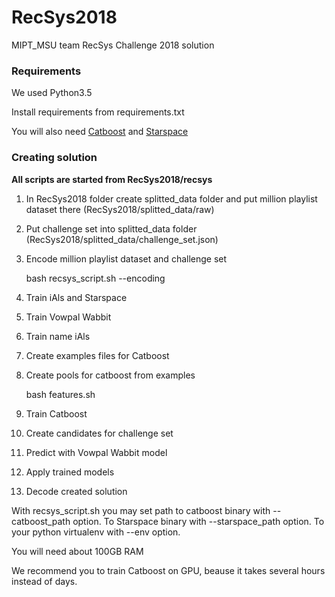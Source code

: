 # RecSys2018
MIPT_MSU team RecSys Challenge 2018 solution

### Requirements
We used Python3.5

Install requirements from requirements.txt

You will also need [Catboost](https://catboost.yandex/) and [Starspace](https://github.com/facebookresearch/StarSpace)

### Creating solution

**All scripts are started from RecSys2018/recsys**

1) In RecSys2018 folder create splitted_data folder and put million playlist dataset there (RecSys2018/splitted_data/raw)

2) Put challenge set into splitted_data folder (RecSys2018/splitted_data/challenge_set.json)
 
1) Encode million playlist dataset and challenge set

    bash recsys_script.sh  --encoding 

1) Train iAls and Starspace



1) Train Vowpal Wabbit 

1) Train name iAls

1) Create examples files for Catboost

1) Create pools for catboost from examples
    
    bash features.sh

1) Train Catboost

1) Create candidates for challenge set

1) Predict with Vowpal Wabbit model
 
1) Apply trained models

1) Decode created solution


With recsys_script.sh you may set path to catboost binary with --catboost_path option.
To Starspace binary with --starspace_path option. To your python virtualenv with --env option.


You will need about 100GB RAM

We recommend you to train Catboost on GPU, beause it takes several hours instead of days.

 

 
 
